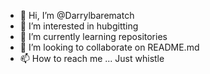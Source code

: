- 👋 Hi, I’m @Darrylbarematch
- 👀 I’m interested in hubgitting
- 🌱 I’m currently learning repositories
- 💞️ I’m looking to collaborate on README.md
- 📫 How to reach me ... Just whistle

<!---
Darrylbarematch/Darrylbarematch is a ✨ special ✨ repository because its `README.md` (this file) appears on your GitHub profile.
You can click the Preview link to take a look at your changes.
--->
